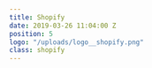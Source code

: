 ```yaml
---
title: Shopify
date: 2019-03-26 11:04:00 Z
position: 5
logo: "/uploads/logo__shopify.png"
class: shopify
---
```


